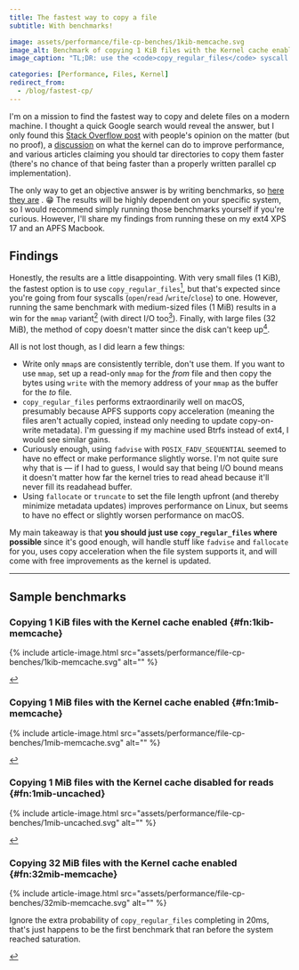```yaml
---
title: The fastest way to copy a file
subtitle: With benchmarks!

image: assets/performance/file-cp-benches/1kib-memcache.svg
image_alt: Benchmark of copying 1 KiB files with the Kernel cache enabled
image_caption: "TL;DR: use the <code>copy_regular_files</code> syscall if you can"

categories: [Performance, Files, Kernel]
redirect_from:
  - /blog/fastest-cp/
---
```


I'm on a mission to find the fastest way to copy and delete files on a modern machine. I thought a
quick Google search would reveal the answer, but I only found
this [Stack Overflow post](https://stackoverflow.com/questions/7463689/most-efficient-way-to-copy-a-file-in-linux)
with people's opinion on the matter (but no proof), a [discussion](https://lwn.net/Articles/789623/)
on what the kernel can do to improve performance, and various articles claiming you should tar
directories to copy them faster (there's no chance of that being faster than a properly written
parallel cp implementation).

The only way to get an objective answer is by writing benchmarks,
so [here they are](https://github.com/SUPERCILEX/fuc/blob/396d4ebba77c7eb1ecbcafa3ecaf39bcd23a8656/fcp/benches/copy_methods.rs)
. 😁 The results will be highly dependent on your specific system, so I would recommend simply
running those benchmarks yourself if you're curious. However, I'll share my findings from running
these on my ext4 XPS 17 and an APFS Macbook.

## Findings

Honestly, the results are a little disappointing. With very small files (1 KiB), the fastest option
is to use `copy_regular_files`[^1kib-memcache], but that's expected since you're going from four
syscalls (`open`/`read` /`write`/`close`) to one. However, running the same benchmark with
medium-sized files (1 MiB) results in a win for the `mmap` variant[^1mib-memcache] (with direct I/O
too[^1mib-uncached]). Finally, with large files (32 MiB), the method of copy doesn't matter since
the disk can't keep up[^32mib-memcache].

All is not lost though, as I did learn a few things:

- Write only `mmap`s are consistently terrible, don't use them. If you want to use `mmap`, set up a
  read-only `mmap` for the *from* file and then copy the bytes using `write` with the memory address
  of your `mmap` as the buffer for the *to* file.
- `copy_regular_files` performs extraordinarily well on macOS, presumably because APFS supports copy
  acceleration (meaning the files aren't actually copied, instead only needing to update
  copy-on-write metadata). I'm guessing if my machine used Btrfs instead of ext4, I would see
  similar gains.
- Curiously enough, using `fadvise` with `POSIX_FADV_SEQUENTIAL` seemed to have no effect or make
  performance slightly worse. I'm not quite sure why that is — if I had to guess, I would say that
  being I/O bound means it doesn't matter how far the kernel tries to read ahead because it'll never
  fill its readahead buffer.
- Using `fallocate` or `truncate` to set the file length upfront (and thereby minimize metadata
  updates) improves performance on Linux, but seems to have no effect or slightly worsen performance
  on macOS.

My main takeaway is that **you should just use `copy_regular_files` where possible** since it's good
enough, will handle stuff like `fadvise` and `fallocate` for you, uses copy acceleration when the
file system supports it, and will come with free improvements as the kernel is updated.

---

## Sample benchmarks

### Copying 1 KiB files with the Kernel cache enabled {#fn:1kib-memcache}

[^1kib-memcache]:
{% include article-image.html src="assets/performance/file-cp-benches/1kib-memcache.svg" alt="" %}

<a href="#fnref:1kib-memcache" class="reversefootnote" role="doc-backlink">↩</a>

### Copying 1 MiB files with the Kernel cache enabled {#fn:1mib-memcache}

[^1mib-memcache]:
{% include article-image.html src="assets/performance/file-cp-benches/1mib-memcache.svg" alt="" %}

<a href="#fnref:1mib-memcache" class="reversefootnote" role="doc-backlink">↩</a>

### Copying 1 MiB files with the Kernel cache disabled for reads {#fn:1mib-uncached}

[^1mib-uncached]:
{% include article-image.html src="assets/performance/file-cp-benches/1mib-uncached.svg" alt="" %}

<a href="#fnref:1mib-uncached" class="reversefootnote" role="doc-backlink">↩</a>

### Copying 32 MiB files with the Kernel cache enabled {#fn:32mib-memcache}

[^32mib-memcache]:
{% include article-image.html src="assets/performance/file-cp-benches/32mib-memcache.svg" alt="" %}

Ignore the extra probability of `copy_regular_files` completing in 20ms, that's just happens to be
the first benchmark that ran before the system reached saturation.

<a href="#fnref:32mib-memcache" class="reversefootnote" role="doc-backlink">↩</a>

<!-- Hack to hide the actual footnotes since they don't support Jekyll includes -->
<!--suppress CssUnusedSymbol -->
<style>.footnotes { display: none; }</style>
